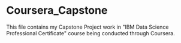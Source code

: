 # Coursera_Capstone
This file contains my Capstone Project work in "IBM Data Science Professional Certificate" course being conducted through Coursera.
